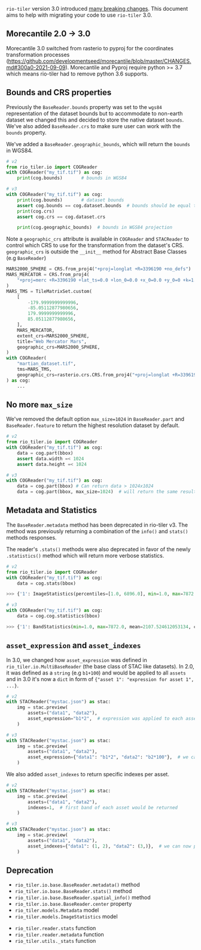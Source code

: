 
`rio-tiler` version 3.0 introduced [many breaking changes](release-notes.md). This
document aims to help with migrating your code to use `rio-tiler` 3.0.

## Morecantile 2.0 -> 3.0

Morecantile 3.0 switched from rasterio to pyproj for the coordinates transformation processes (https://github.com/developmentseed/morecantile/blob/master/CHANGES.md#300a0-2021-09-09).
Morecantile and Pyproj require python >= 3.7 which means rio-tiler had to remove python 3.6 supports.

## Bounds and CRS properties

Previously the `BaseReader.bounds` property was set to the `wgs84` representation of the dataset bounds but to accommodate to non-earth dataset we changed this and decided to store the native dataset `bounds`. We've also added `BaseReader.crs` to make sure user can work with the `bounds` property.

We've added a `BaseReader.geographic_bounds`, which will return the `bounds` in WGS84.

```python
# v2
from rio_tiler.io import COGReader
with COGReader("my_tif.tif") as cog:
    print(cog.bounds)       # bounds in WGS84

# v3
with COGReader("my_tif.tif") as cog:
    print(cog.bounds)       # dataset bounds
    assert cog.bounds == cog.dataset.bounds  # bounds should be equal to the dataset bounds
    print(cog.crs)
    assert cog.crs == cog.dataset.crs

    print(cog.geographic_bounds)  # bounds in WGS84 projection
```

Note a `geographic_crs` attribute is available in `COGReader` and `STACReader` to control which CRS to use for the transformation from the dataset's CRS.  `geographic_crs` is outside the `__init__` method for Abstract Base Classes (e.g `BaseReader`)

```python
MARS2000_SPHERE = CRS.from_proj4("+proj=longlat +R=3396190 +no_defs")
MARS_MERCATOR = CRS.from_proj4(
    "+proj=merc +R=3396190 +lat_ts=0.0 +lon_0=0.0 +x_0=0.0 +y_0=0 +k=1.0 +units=m +no_defs"
)
MARS_TMS = TileMatrixSet.custom(
    [
        -179.9999999999996,
        -85.05112877980656,
        179.9999999999996,
        85.05112877980656,
    ],
    MARS_MERCATOR,
    extent_crs=MARS2000_SPHERE,
    title="Web Mercator Mars",
    geographic_crs=MARS2000_SPHERE,
)
with COGReader(
    "martian_dataset.tif",
    tms=MARS_TMS,
    geographic_crs=rasterio.crs.CRS.from_proj4("+proj=longlat +R=3396190 +no_defs"),
) as cog:
    ...
```


## No more `max_size`

We've removed the default option `max_size=1024` in `BaseReader.part` and `BaseReader.feature` to return the highest resolution dataset by default.

```python
# v2
from rio_tiler.io import COGReader
with COGReader("my_tif.tif") as cog:
    data = cog.part(bbox)
    assert data.width =< 1024
    assert data.height =< 1024

# v3
with COGReader("my_tif.tif") as cog:
    data = cog.part(bbox) # Can return data > 1024x1024
    data = cog.part(bbox, max_size=1024)  # will return the same result as in rio-tiler v2
```

## Metadata and Statistics

The `BaseReader.metadata` method has been deprecated in rio-tiler v3. The method was previously returning a combination of the `info()` and `stats()` methods responses.

The reader's `.stats()` methods were also deprecated in favor of the newly `.statistics()` method which will return more verbose statistics.

```python
# v2
from rio_tiler.io import COGReader
with COGReader("my_tif.tif") as cog:
    data = cog.stats(bbox)

>>> {'1': ImageStatistics(percentiles=[1.0, 6896.0], min=1.0, max=7872.0, std=2271.0065537857326, histogram=[[503460.0, 0.0, 0.0, 161792.0, 283094.0, 0.0, 0.0, 0.0, 87727.0, 9431.0], [1.0, 788.1, 1575.2, 2362.3, 3149.4, 3936.5, 4723.6, 5510.7, 6297.8, 7084.900000000001, 7872.0]], valid_percent=100.0)}

# v3
with COGReader("my_tif.tif") as cog:
    data = cog.cog.statistics(bbox)

>>> {'1': BandStatistics(min=1.0, max=7872.0, mean=2107.524612053134, count=1045504.0, sum=2203425412.0, std=2271.0065537857326, median=2800.0, majority=1.0, minority=7072.0, unique=15.0, histogram=[[503460.0, 0.0, 0.0, 161792.0, 283094.0, 0.0, 0.0, 0.0, 87727.0, 9431.0], [1.0, 788.1, 1575.2, 2362.3, 3149.4, 3936.5, 4723.6, 5510.7, 6297.8, 7084.900000000001, 7872.0]], valid_percent=100.0, masked_pixels=0.0, valid_pixels=1045504.0, percentile_2=1.0, percentile_98=6896.0)}
```

## `asset_expression` and `asset_indexes`

In 3.0, we changed how `asset_expression` was defined in `rio_tiler.io.MultiBaseReader` (the base class of STAC like datasets). In 2.0, it was defined as a `string` (e.g `b1+100`) and would be applied to all `assets` and in 3.0 it's now a `dict` in form of `{"asset 1": "expression for asset 1", ...}`.

```python
# v2
with STACReader("mystac.json") as stac:
    img = stac.preview(
        assets=("data1", "data2"),
        asset_expression="b1*2",  # expression was applied to each asset
    )

# v3
with STACReader("mystac.json") as stac:
    img = stac.preview(
        assets=("data1", "data2"),
        asset_expression={"data1": "b1*2", "data2": "b2*100"},  # we can now pass per asset expression
    )
```

We also added `asset_indexes` to return specific indexes per asset.


```python
# v2
with STACReader("mystac.json") as stac:
    img = stac.preview(
        assets=("data1", "data2"),
        indexes=1,  # first band of each asset would be returned
    )

# v3
with STACReader("mystac.json") as stac:
    img = stac.preview(
        assets=("data1", "data2"),
        asset_indexes={"data1": (1, 2), "data2": (3,)},  # we can now pass per asset Indexes
    )
```

## Deprecation

- `rio_tiler.io.base.BaseReader.metadata()` method
- `rio_tiler.io.base.BaseReader.stats()` method
- `rio_tiler.io.base.BaseReader.spatial_info()` method
- `rio_tiler.io.base.BaseReader.center` property
- `rio_tiler.models.Metadata` model
- `rio_tiler.models.ImageStatistics` model
* `rio_tiler.reader.stats` function
* `rio_tiler.reader.metadata` function
* `rio_tiler.utils._stats` function
